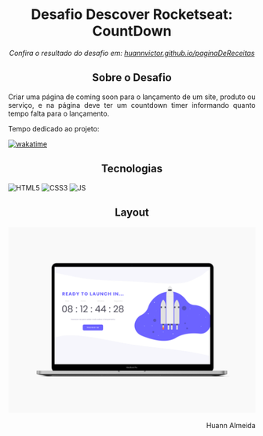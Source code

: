 <h1 align="center">Desafio Descover Rocketseat: CountDown</h1> 

<p align="center"><em>Confira o resultado do desafio em: <a href="https://huannvictor.github.io/paginaDeReceitas/">huannvictor.github.io/paginaDeReceitas</a></em></p>

<h2 align="center">Sobre o Desafio</h2>
<p align="justify">Criar uma página de coming soon para o lançamento de um site, produto ou serviço, e na página deve ter um countdown timer informando quanto tempo falta para o lançamento.</p>

<p>Tempo dedicado ao projeto:</p>
<a href="https://wakatime.com/badge/user/5a2e9d27-6aba-49b5-9755-f97369431e1e/project/fbe42ec8-6b54-4c46-9961-67f00ff1cecf">
  <img src="https://wakatime.com/badge/user/5a2e9d27-6aba-49b5-9755-f97369431e1e/project/fbe42ec8-6b54-4c46-9961-67f00ff1cecf.svg" alt="wakatime">
</a>

<h2 align="center">Tecnologias</h2>
<div align="center" style="display: inline">
  <img src="https://img.shields.io/badge/%20-HTML5-orange" alt="HTML5">
  <img src="https://img.shields.io/badge/%20-CSS3-blue" alt="CSS3"> 
  <img src="https://img.shields.io/badge/%20-JavaScript-yellow" alt="JS">
</div>

<h2 align="center">Layout</h2>
<div align="center">
  <img src="https://raw.githubusercontent.com/huannvictor/countdown/master/images/layout.png" alt="Layout">
</div>

<p align="right"> Huann Almeida </p>
